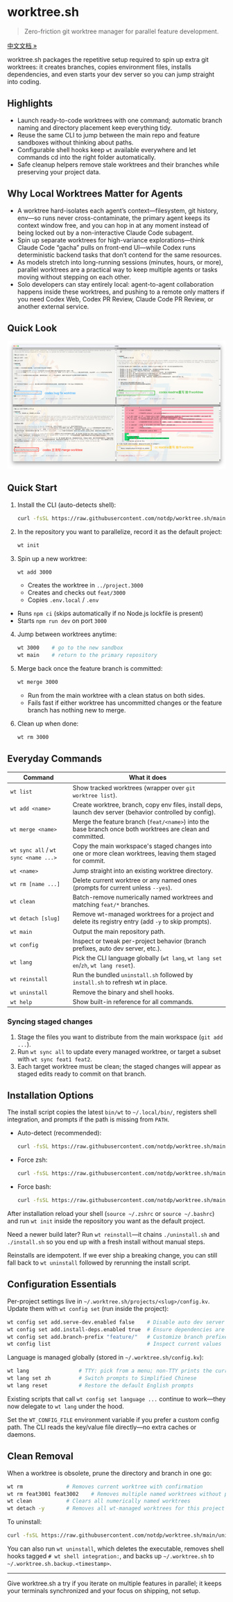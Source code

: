 # worktree.sh
>
> Zero-friction git worktree manager for parallel feature development.

[中文文档 »](README.zh-CN.md)

worktree.sh packages the repetitive setup required to spin up extra git worktrees: it creates branches, copies environment files, installs dependencies, and even starts your dev server so you can jump straight into coding.

## Highlights

- Launch ready-to-code worktrees with one command; automatic branch naming and directory placement keep everything tidy.
- Reuse the same CLI to jump between the main repo and feature sandboxes without thinking about paths.
- Configurable shell hooks keep `wt` available everywhere and let commands cd into the right folder automatically.
- Safe cleanup helpers remove stale worktrees and their branches while preserving your project data.

## Why Local Worktrees Matter for Agents

- A worktree hard-isolates each agent’s context—filesystem, git history, env—so runs never cross-contaminate, the primary agent keeps its context window free, and you can hop in at any moment instead of being locked out by a non-interactive Claude Code subagent.
- Spin up separate worktrees for high-variance explorations—think Claude Code “gacha” pulls on front-end UI—while Codex runs deterministic backend tasks that don’t contend for the same resources.
- As models stretch into long-running sessions (minutes, hours, or more), parallel worktrees are a practical way to keep multiple agents or tasks moving without stepping on each other.
- Solo developers can stay entirely local: agent-to-agent collaboration happens inside these worktrees, and pushing to a remote only matters if you need Codex Web, Codex PR Review, Claude Code PR Review, or another external service.

## Quick Look

![CLI overview](asset/worktree.sh.screenshot-1.png)

## Quick Start

1. Install the CLI (auto-detects shell):

   ```bash
   curl -fsSL https://raw.githubusercontent.com/notdp/worktree.sh/main/install.sh | bash
   ```

2. In the repository you want to parallelize, record it as the default project:

   ```bash
   wt init
   ```

3. Spin up a new worktree:

   ```bash
   wt add 3000
   ```

   - Creates the worktree in `../project.3000`
   - Creates and checks out `feat/3000`
   - Copies `.env.local` / `.env`

- Runs `npm ci` (skips automatically if no Node.js lockfile is present)
- Starts `npm run dev` on port `3000`

4. Jump between worktrees anytime:

   ```bash
   wt 3000    # go to the new sandbox
   wt main    # return to the primary repository
   ```

5. Merge back once the feature branch is committed:

   ```bash
   wt merge 3000
   ```

   - Run from the main worktree with a clean status on both sides.
   - Fails fast if either worktree has uncommitted changes or the feature branch has nothing new to merge.

6. Clean up when done:

   ```bash
   wt rm 3000
   ```

## Everyday Commands

| Command                              | What it does                                                                                               |
| ------------------------------------ | ---------------------------------------------------------------------------------------------------------- |
| `wt list`                            | Show tracked worktrees (wrapper over `git worktree list`).                                                 |
| `wt add <name>`                      | Create worktree, branch, copy env files, install deps, launch dev server (behavior controlled by config).  |
| `wt merge <name>`                    | Merge the feature branch (`feat/<name>`) into the base branch once both worktrees are clean and committed. |
| `wt sync all` / `wt sync <name ...>` | Copy the main workspace's staged changes into one or more clean worktrees, leaving them staged for commit. |
| `wt <name>`                          | Jump straight into an existing worktree directory.                                                         |
| `wt rm [name ...]`                   | Delete current worktree or any named ones (prompts for current unless `--yes`).                            |
| `wt clean`                           | Batch-remove numerically named worktrees and matching `feat/*` branches.                                   |
| `wt detach [slug]`                   | Remove wt-managed worktrees for a project and delete its registry entry (add `-y` to skip prompts).        |
| `wt main`                            | Output the main repository path.                                                                           |
| `wt config`                          | Inspect or tweak per-project behavior (branch prefixes, auto dev server, etc.).                            |
| `wt lang`                            | Pick the CLI language globally (`wt lang`, `wt lang set en`/`zh`, `wt lang reset`).                        |
| `wt reinstall`                       | Run the bundled `uninstall.sh` followed by `install.sh` to refresh wt in place.                            |
| `wt uninstall`                       | Remove the binary and shell hooks.                                                                         |
| `wt help`                            | Show built-in reference for all commands.                                                                  |

### Syncing staged changes

1. Stage the files you want to distribute from the main workspace (`git add ...`).
2. Run `wt sync all` to update every managed worktree, or target a subset with `wt sync feat1 feat2`.
3. Each target worktree must be clean; the staged changes will appear as staged edits ready to commit on that branch.

## Installation Options

The install script copies the latest `bin/wt` to `~/.local/bin/`, registers shell integration, and prompts if the path is missing from `PATH`.

- Auto-detect (recommended):

  ```bash
  curl -fsSL https://raw.githubusercontent.com/notdp/worktree.sh/main/install.sh | bash
  ```

- Force zsh:

  ```bash
  curl -fsSL https://raw.githubusercontent.com/notdp/worktree.sh/main/install.sh | bash -s -- --shell zsh
  ```

- Force bash:

  ```bash
  curl -fsSL https://raw.githubusercontent.com/notdp/worktree.sh/main/install.sh | bash -s -- --shell bash
  ```

After installation reload your shell (`source ~/.zshrc` or `source ~/.bashrc`) and run `wt init` inside the repository you want as the default project.

Need a newer build later? Run `wt reinstall`—it chains `./uninstall.sh` and `./install.sh` so you end up with a fresh install without manual steps.

Reinstalls are idempotent. If we ever ship a breaking change, you can still fall back to `wt uninstall` followed by rerunning the install script.

## Configuration Essentials

Per-project settings live in `~/.worktree.sh/projects/<slug>/config.kv`. Update them with `wt config set` (run inside the project):

```bash
wt config set add.serve-dev.enabled false    # Disable auto dev server
wt config set add.install-deps.enabled true  # Ensure dependencies are installed
wt config set add.branch-prefix "feature/"   # Customize branch prefixes
wt config list                               # Inspect current values
```

Language is managed globally (stored in `~/.worktree.sh/config.kv`):

```bash
wt lang                # TTY: pick from a menu; non-TTY prints the current code
wt lang set zh         # Switch prompts to Simplified Chinese
wt lang reset          # Restore the default English prompts
```

Existing scripts that call `wt config set language ...` continue to work—they now delegate to `wt lang` under the hood.

Set the `WT_CONFIG_FILE` environment variable if you prefer a custom config path. The CLI reads the key/value file directly—no extra caches or daemons.

## Clean Removal

When a worktree is obsolete, prune the directory and branch in one go:

```bash
wt rm              # Removes current worktree with confirmation
wt rm feat3001 feat3002    # Removes multiple named worktrees without prompting
wt clean           # Clears all numerically named worktrees
wt detach -y       # Removes all wt-managed worktrees for this project and unregisters it
```

To uninstall:

```bash
curl -fsSL https://raw.githubusercontent.com/notdp/worktree.sh/main/uninstall.sh | bash
```

You can also run `wt uninstall`, which deletes the executable, removes shell hooks tagged `# wt shell integration:`, and backs up `~/.worktree.sh` to `~/.worktree.sh.backup.<timestamp>`.

---

Give worktree.sh a try if you iterate on multiple features in parallel; it keeps your terminals synchronized and your focus on shipping, not setup.
